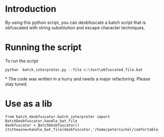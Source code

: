 # Introduction
By using this python script, you can deobfuscate a batch script that is obfuscated with string substitution and escape character techniques.


# Running the script
To run the script 

```
python  batch_interpreter.py --file c:\test\obfuscated_file.bat
```

&ast; The code was written in a hurry and needs a major refactoring. Please stay tuned.

# Use as a lib
```
from batch_deobfuscator.batch_interpreter import BatchDeobfuscator,handle_bat_file
deobfuscator = BatchDeobfuscator()
itsthewine=handle_bat_file(deobfuscator,'/home/petersichel/comfortable_study/newyorktownhouse.bat')
```
